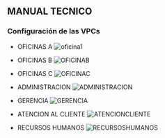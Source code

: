## MANUAL TECNICO

### Configuración de las VPCs
- OFICINAS A
![oficina1](https://github.com/Cris1928/redes1_202107190/assets/98928867/ee09a1c2-7134-4447-b019-999bf63cb12d)  

- OFICINAS B
![OFICINAB](https://github.com/Cris1928/redes1_202107190/assets/98928867/e02a7b41-3a03-41bf-b1ea-e3ff5fed0569)  

- OFICINAS C
![OFICINAC](https://github.com/Cris1928/redes1_202107190/assets/98928867/1cdcb6fd-dd7f-4552-b21e-e583f2aa05d9)  

- ADMINISTRACION
![ADMINISTRACION](https://github.com/Cris1928/redes1_202107190/assets/98928867/60b357f4-a25e-4184-8635-e7deeaed97b1)  

- GERENCIA
![GERENCIA](https://github.com/Cris1928/redes1_202107190/assets/98928867/0414dde1-1c92-4687-b652-5c45692e13f3)  

- ATENCION AL CLIENTE
![ATENCIONCLIENTE](https://github.com/Cris1928/redes1_202107190/assets/98928867/a2e6419f-7219-427c-8235-ae03c9def9ae)  

- RECURSOS HUMANOS
![RECURSOSHUMANOS](https://github.com/Cris1928/redes1_202107190/assets/98928867/2660de16-c1de-4d4d-9a2a-b6c002bb3e00)  
